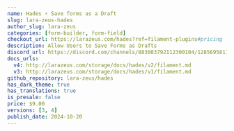 ```yaml
---
name: Hades ⚡️ Save forms as a Draft
slug: lara-zeus-hades
author_slug: lara-zeus
categories: [form-builder, form-field]
checkout_url: https://larazeus.com/hades?ref=filament-plugins#pricing
description: Allow Users to Save Forms as Drafts
discord_url: https://discord.com/channels/883083792112300104/1285695811262480547
docs_urls:
  v4: http://larazeus.com/storage/docs/hades/v2/filament.md
  v3: http://larazeus.com/storage/docs/hades/v1/filament.md
github_repository: lara-zeus/hades
has_dark_theme: true
has_translations: true
is_presale: false
price: $9.00
versions: [3, 4]
publish_date: 2024-10-20
---
```

